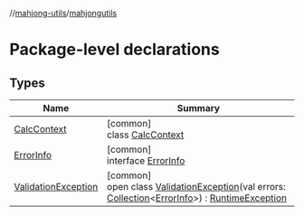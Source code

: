 //[mahjong-utils](../../index.md)/[mahjongutils](index.md)

# Package-level declarations

## Types

| Name | Summary |
|---|---|
| [CalcContext](-calc-context/index.md) | [common]<br>class [CalcContext](-calc-context/index.md) |
| [ErrorInfo](-error-info/index.md) | [common]<br>interface [ErrorInfo](-error-info/index.md) |
| [ValidationException](-validation-exception/index.md) | [common]<br>open class [ValidationException](-validation-exception/index.md)(val errors: [Collection](https://kotlinlang.org/api/latest/jvm/stdlib/kotlin.collections/-collection/index.html)&lt;[ErrorInfo](-error-info/index.md)&gt;) : [RuntimeException](https://kotlinlang.org/api/latest/jvm/stdlib/kotlin/-runtime-exception/index.html) |
